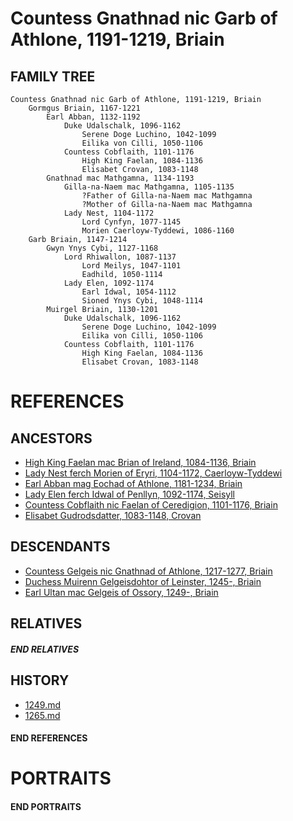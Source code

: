 # Countess Gnathnad nic Garb of Athlone, 1191-1219, Briain

## FAMILY TREE 
```
Countess Gnathnad nic Garb of Athlone, 1191-1219, Briain
    Gormgus Briain, 1167-1221
        Earl Abban, 1132-1192
            Duke Udalschalk, 1096-1162
                Serene Doge Luchino, 1042-1099
                Eilika von Cilli, 1050-1106
            Countess Cobflaith, 1101-1176
                High King Faelan, 1084-1136
                Elisabet Crovan, 1083-1148
        Gnathnad mac Mathgamna, 1134-1193
            Gilla-na-Naem mac Mathgamna, 1105-1135
                ?Father of Gilla-na-Naem mac Mathgamna
                ?Mother of Gilla-na-Naem mac Mathgamna
            Lady Nest, 1104-1172
                Lord Cynfyn, 1077-1145
                Morien Caerloyw-Tyddewi, 1086-1160
    Garb Briain, 1147-1214
        Gwyn Ynys Cybi, 1127-1168
            Lord Rhiwallon, 1087-1137
                Lord Meilys, 1047-1101
                Eadhild, 1050-1114
            Lady Elen, 1092-1174
                Earl Idwal, 1054-1112
                Sioned Ynys Cybi, 1048-1114
        Muirgel Briain, 1130-1201
            Duke Udalschalk, 1096-1162
                Serene Doge Luchino, 1042-1099
                Eilika von Cilli, 1050-1106
            Countess Cobflaith, 1101-1176
                High King Faelan, 1084-1136
                Elisabet Crovan, 1083-1148
```

# REFERENCES

## ANCESTORS
* [High King Faelan mac Brian of Ireland, 1084-1136, Briain](faelan_mac_brian_1084.md)
* [Lady Nest ferch Morien of Eryri, 1104-1172, Caerloyw-Tyddewi](nest_ferch_morien_1104.md)
* [Earl Abban mag Eochad of Athlone, 1181-1234, Briain](abban_mag_eochad_1181.md)
* [Lady Elen ferch Idwal of Penllyn, 1092-1174, Seisyll](elen_ferch_idwal_1092.md)
* [Countess Cobflaith nic Faelan of Ceredigion, 1101-1176, Briain](cobflaith_nic_faelan_1101.md)
* [Elisabet Gudrodsdatter, 1083-1148, Crovan](elisabet_gudrodsdatter_1083.md)

## DESCENDANTS
* [Countess Gelgeis nic Gnathnad of Athlone, 1217-1277, Briain](gelgeis_nic_gnathnad_1217.md)
* [Duchess Muirenn Gelgeisdohtor of Leinster, 1245-, Briain](muirenn_gelgeisdohtor_1245.md)
* [Earl Ultan mac Gelgeis of Ossory, 1249-, Briain](ultan_mac_gelgeis_1249.md)

## RELATIVES

##### END RELATIVES 
## HISTORY
* [1249.md](../h/1249.md)
* [1265.md](../h/1265.md)

#### END REFERENCES

# PORTRAITS

#### END PORTRAITS

